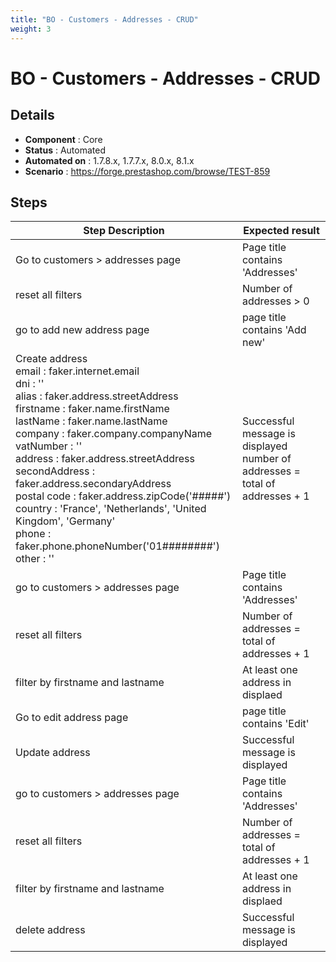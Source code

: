 ```yaml
---
title: "BO - Customers - Addresses - CRUD"
weight: 3
---
```


# BO - Customers - Addresses - CRUD
## Details
* **Component** : Core
* **Status** : Automated
* **Automated on** : 1.7.8.x, 1.7.7.x, 8.0.x, 8.1.x
* **Scenario** : https://forge.prestashop.com/browse/TEST-859

## Steps
| Step Description | Expected result |
| ----- | ----- |
| Go to customers > addresses page | Page title contains 'Addresses' |
| reset all filters | Number of addresses > 0 |
| go to add new address page | page title contains 'Add new' |
| Create address <br>email : faker.internet.email<br>dni : ''<br>alias : faker.address.streetAddress<br>firstname : faker.name.firstName<br>lastName : faker.name.lastName<br>company : faker.company.companyName<br>vatNumber : ''<br>address : faker.address.streetAddress<br>secondAddress : faker.address.secondaryAddress<br>postal code : faker.address.zipCode('#####')<br>country : 'France', 'Netherlands', 'United Kingdom', 'Germany'<br>phone : faker.phone.phoneNumber('01########')<br>other : '' | Successful message is displayed<br>number of addresses = total of addresses + 1 |
| go to customers > addresses page | Page title contains 'Addresses' |
| reset all filters | Number of addresses = total of addresses + 1 |
| filter by firstname and lastname | At least one address in displaed |
| Go to edit address page | page title contains 'Edit' |
| Update address | Successful message is displayed |
| go to customers > addresses page | Page title contains 'Addresses' |
| reset all filters | Number of addresses = total of addresses + 1 |
| filter by firstname and lastname | At least one address in displaed |
| delete address | Successful message is displayed |
